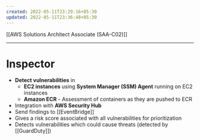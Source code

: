 ```yaml
---
created: 2022-05-11T23:29:16+05:30
updated: 2022-05-11T23:36:48+05:30
---
```

[[AWS Solutions Architect Associate (SAA-C02)]]

---
# Inspector
-   **Detect vulnerabilities** in
    -   **EC2 instances** using **System Manager (SSM) Agent** running on EC2 instances
    -   **Amazon ECR** - Assessment of containers as they are pushed to ECR
-   Integration with **AWS Security Hub**
-   Send findings to [[EventBridge]]
-   Gives a risk score associated with all vulnerabilities for prioritization
- Detects vulnerabilities which could cause threats (detected by [[GuardDuty]])